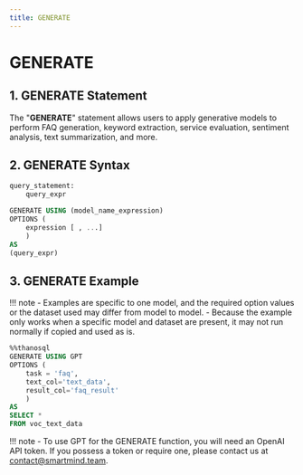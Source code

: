 ```yaml
---
title: GENERATE
---
```


# __GENERATE__

## __1. GENERATE Statement__

The "__GENERATE__" statement allows users to apply generative models to perform FAQ generation, keyword extraction, service evaluation, sentiment analysis, text summarization, and more.


## __2. GENERATE Syntax__

```sql
query_statement:
    query_expr

GENERATE USING (model_name_expression)
OPTIONS (
    expression [ , ...]
    )
AS
(query_expr)
```

## __3. GENERATE Example__

!!! note
    - Examples are specific to one model, and the required option values ​​or the dataset used may differ from model to model. 
    - Because the example only works when a specific model and dataset are present, it may not run normally if copied and used as is.

```sql
%%thanosql
GENERATE USING GPT
OPTIONS (
    task = 'faq', 
    text_col='text_data',
    result_col='faq_result'
    )
AS
SELECT *
FROM voc_text_data
```

!!! note
    - To use GPT for the GENERATE function, you will need an OpenAI API token. If you possess a token or require one, please contact us at contact@smartmind.team.